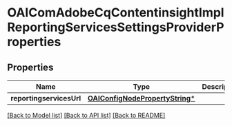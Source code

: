 # OAIComAdobeCqContentinsightImplReportingServicesSettingsProviderProperties

## Properties
Name | Type | Description | Notes
------------ | ------------- | ------------- | -------------
**reportingservicesUrl** | [**OAIConfigNodePropertyString***](OAIConfigNodePropertyString.md) |  | [optional] 

[[Back to Model list]](../README.md#documentation-for-models) [[Back to API list]](../README.md#documentation-for-api-endpoints) [[Back to README]](../README.md)


